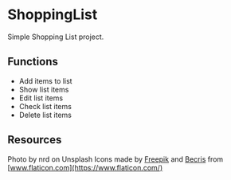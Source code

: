 # ShoppingList
Simple Shopping List project.

## Functions
* Add items to list
* Show list items
* Edit list items
* Check list items
* Delete list items

## Resources
Photo by nrd on Unsplash
Icons made by [Freepik](https://www.flaticon.com/authors/freepik) and [Becris](https://www.flaticon.com/authors/becris) from [www.flaticon.com](https://www.flaticon.com/) 